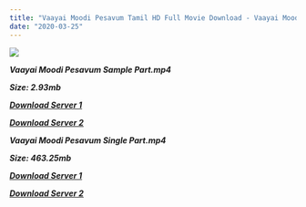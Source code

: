 ```yaml
---
title: "Vaayai Moodi Pesavum Tamil HD Full Movie Download - Vaayai Moodi Pesavum Tamil HD Movie Download"
date: "2020-03-25"
---
```


![](https://images.moviebuff.com/321d9818-261a-4202-92cb-a6f997e89ee2?w=1000)

**_Vaayai Moodi Pesavum Sample Part.mp4_**

**_Size: 2.93mb_**

**_[Download Server 1](http://dl2.tamilsrcg.xyz/load/2014/Vaayai{300377c8a1a3ba2999b4bbe3381b1ea1a812b0b70d21946c68d529294a5c2999}20Moodi{300377c8a1a3ba2999b4bbe3381b1ea1a812b0b70d21946c68d529294a5c2999}20Pesavum/Vaayai{300377c8a1a3ba2999b4bbe3381b1ea1a812b0b70d21946c68d529294a5c2999}20Moodi{300377c8a1a3ba2999b4bbe3381b1ea1a812b0b70d21946c68d529294a5c2999}20Pesavum{300377c8a1a3ba2999b4bbe3381b1ea1a812b0b70d21946c68d529294a5c2999}20HDRip/Vaayai{300377c8a1a3ba2999b4bbe3381b1ea1a812b0b70d21946c68d529294a5c2999}20Moodi{300377c8a1a3ba2999b4bbe3381b1ea1a812b0b70d21946c68d529294a5c2999}20Pesavum{300377c8a1a3ba2999b4bbe3381b1ea1a812b0b70d21946c68d529294a5c2999}20704x300/Vaayai{300377c8a1a3ba2999b4bbe3381b1ea1a812b0b70d21946c68d529294a5c2999}20Moodi{300377c8a1a3ba2999b4bbe3381b1ea1a812b0b70d21946c68d529294a5c2999}20Pesavum{300377c8a1a3ba2999b4bbe3381b1ea1a812b0b70d21946c68d529294a5c2999}20(2014){300377c8a1a3ba2999b4bbe3381b1ea1a812b0b70d21946c68d529294a5c2999}20HDRip{300377c8a1a3ba2999b4bbe3381b1ea1a812b0b70d21946c68d529294a5c2999}20Sample{300377c8a1a3ba2999b4bbe3381b1ea1a812b0b70d21946c68d529294a5c2999}20HD.mp4)_**

**_[Download Server 2](http://dl2.tamilsrcg.xyz/load/2014/Vaayai{300377c8a1a3ba2999b4bbe3381b1ea1a812b0b70d21946c68d529294a5c2999}20Moodi{300377c8a1a3ba2999b4bbe3381b1ea1a812b0b70d21946c68d529294a5c2999}20Pesavum/Vaayai{300377c8a1a3ba2999b4bbe3381b1ea1a812b0b70d21946c68d529294a5c2999}20Moodi{300377c8a1a3ba2999b4bbe3381b1ea1a812b0b70d21946c68d529294a5c2999}20Pesavum{300377c8a1a3ba2999b4bbe3381b1ea1a812b0b70d21946c68d529294a5c2999}20HDRip/Vaayai{300377c8a1a3ba2999b4bbe3381b1ea1a812b0b70d21946c68d529294a5c2999}20Moodi{300377c8a1a3ba2999b4bbe3381b1ea1a812b0b70d21946c68d529294a5c2999}20Pesavum{300377c8a1a3ba2999b4bbe3381b1ea1a812b0b70d21946c68d529294a5c2999}20704x300/Vaayai{300377c8a1a3ba2999b4bbe3381b1ea1a812b0b70d21946c68d529294a5c2999}20Moodi{300377c8a1a3ba2999b4bbe3381b1ea1a812b0b70d21946c68d529294a5c2999}20Pesavum{300377c8a1a3ba2999b4bbe3381b1ea1a812b0b70d21946c68d529294a5c2999}20(2014){300377c8a1a3ba2999b4bbe3381b1ea1a812b0b70d21946c68d529294a5c2999}20HDRip{300377c8a1a3ba2999b4bbe3381b1ea1a812b0b70d21946c68d529294a5c2999}20Sample{300377c8a1a3ba2999b4bbe3381b1ea1a812b0b70d21946c68d529294a5c2999}20HD.mp4)_**

**_Vaayai Moodi Pesavum Single Part.mp4_**

**_Size: 463.25mb_**

**_[Download Server 1](http://dl2.tamilsrcg.xyz/load/2014/Vaayai{300377c8a1a3ba2999b4bbe3381b1ea1a812b0b70d21946c68d529294a5c2999}20Moodi{300377c8a1a3ba2999b4bbe3381b1ea1a812b0b70d21946c68d529294a5c2999}20Pesavum/Vaayai{300377c8a1a3ba2999b4bbe3381b1ea1a812b0b70d21946c68d529294a5c2999}20Moodi{300377c8a1a3ba2999b4bbe3381b1ea1a812b0b70d21946c68d529294a5c2999}20Pesavum{300377c8a1a3ba2999b4bbe3381b1ea1a812b0b70d21946c68d529294a5c2999}20HDRip/Vaayai{300377c8a1a3ba2999b4bbe3381b1ea1a812b0b70d21946c68d529294a5c2999}20Moodi{300377c8a1a3ba2999b4bbe3381b1ea1a812b0b70d21946c68d529294a5c2999}20Pesavum{300377c8a1a3ba2999b4bbe3381b1ea1a812b0b70d21946c68d529294a5c2999}20704x300/Vaayai{300377c8a1a3ba2999b4bbe3381b1ea1a812b0b70d21946c68d529294a5c2999}20Moodi{300377c8a1a3ba2999b4bbe3381b1ea1a812b0b70d21946c68d529294a5c2999}20Pesavum{300377c8a1a3ba2999b4bbe3381b1ea1a812b0b70d21946c68d529294a5c2999}20(2014){300377c8a1a3ba2999b4bbe3381b1ea1a812b0b70d21946c68d529294a5c2999}20HDRip{300377c8a1a3ba2999b4bbe3381b1ea1a812b0b70d21946c68d529294a5c2999}20HD.mp4)_**

**_[Download Server 2](http://dl2.tamilsrcg.xyz/load/2014/Vaayai{300377c8a1a3ba2999b4bbe3381b1ea1a812b0b70d21946c68d529294a5c2999}20Moodi{300377c8a1a3ba2999b4bbe3381b1ea1a812b0b70d21946c68d529294a5c2999}20Pesavum/Vaayai{300377c8a1a3ba2999b4bbe3381b1ea1a812b0b70d21946c68d529294a5c2999}20Moodi{300377c8a1a3ba2999b4bbe3381b1ea1a812b0b70d21946c68d529294a5c2999}20Pesavum{300377c8a1a3ba2999b4bbe3381b1ea1a812b0b70d21946c68d529294a5c2999}20HDRip/Vaayai{300377c8a1a3ba2999b4bbe3381b1ea1a812b0b70d21946c68d529294a5c2999}20Moodi{300377c8a1a3ba2999b4bbe3381b1ea1a812b0b70d21946c68d529294a5c2999}20Pesavum{300377c8a1a3ba2999b4bbe3381b1ea1a812b0b70d21946c68d529294a5c2999}20704x300/Vaayai{300377c8a1a3ba2999b4bbe3381b1ea1a812b0b70d21946c68d529294a5c2999}20Moodi{300377c8a1a3ba2999b4bbe3381b1ea1a812b0b70d21946c68d529294a5c2999}20Pesavum{300377c8a1a3ba2999b4bbe3381b1ea1a812b0b70d21946c68d529294a5c2999}20(2014){300377c8a1a3ba2999b4bbe3381b1ea1a812b0b70d21946c68d529294a5c2999}20HDRip{300377c8a1a3ba2999b4bbe3381b1ea1a812b0b70d21946c68d529294a5c2999}20HD.mp4)_**
